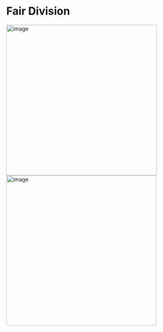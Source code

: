 # Fair Division #
<img width="397" alt="image" src="https://github.com/user-attachments/assets/176841d5-d365-4983-a2f7-6a3d30bcb09e" />
<img width="396" alt="image" src="https://github.com/user-attachments/assets/4ec36c67-373c-4b1a-9abb-bc81995f14e3" />
